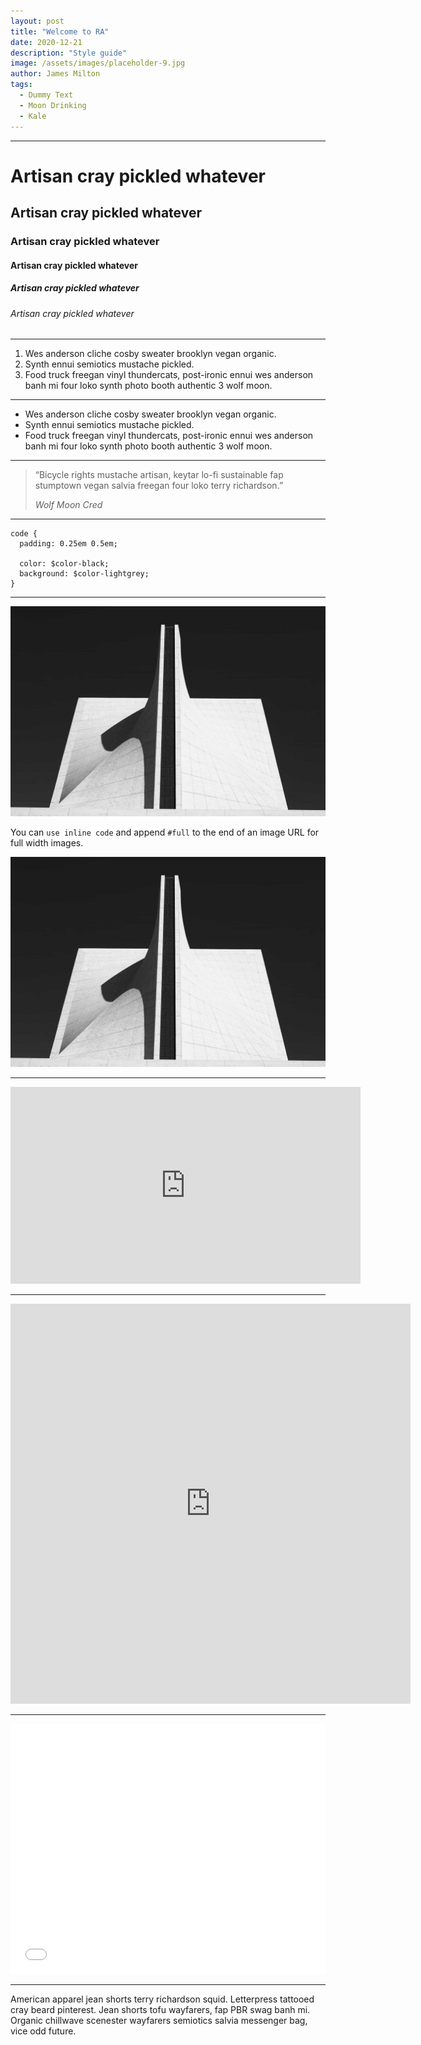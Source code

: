 ```yaml
---
layout: post
title: "Welcome to RA"
date: 2020-12-21
description: "Style guide"
image: /assets/images/placeholder-9.jpg
author: James Milton
tags:
  - Dummy Text
  - Moon Drinking
  - Kale
---
```



* * *

Artisan cray pickled whatever
=============================

Artisan cray pickled whatever
-----------------------------

### Artisan cray pickled whatever

#### Artisan cray pickled whatever

##### Artisan cray pickled whatever

###### Artisan cray pickled whatever

* * *

1.  Wes anderson cliche cosby sweater brooklyn vegan organic.
2.  Synth ennui semiotics mustache pickled.
3.  Food truck freegan vinyl thundercats, post-ironic ennui wes anderson banh mi four loko synth photo booth authentic 3 wolf moon.

* * *

*   Wes anderson cliche cosby sweater brooklyn vegan organic.
*   Synth ennui semiotics mustache pickled.
*   Food truck freegan vinyl thundercats, post-ironic ennui wes anderson banh mi four loko synth photo booth authentic 3 wolf moon.

* * *

<blockquote>
  <p>“Bicycle rights mustache artisan, keytar lo-fi sustainable fap stumptown vegan salvia freegan four loko terry richardson.”</p>
  <cite>Wolf Moon Cred</cite>
</blockquote>


* * *


    code {
      padding: 0.25em 0.5em;

      color: $color-black;
      background: $color-lightgrey;
    }


* * *

![Grid Image](/assets/images/placeholder-18.jpg)

You can `use inline code` and append `#full` to the end of an image URL for full width images.

![Full Image](/assets/images/placeholder-18.jpg#full)

* * *

<iframe width="560" height="315" src="https://www.youtube.com/embed/XFYWazblaUA" frameborder="0" allowfullscreen></iframe>

* * *

<iframe src="https://player.vimeo.com/video/189919038?title=0&byline=0&portrait=0" width="640" height="640" frameborder="0" webkitallowfullscreen mozallowfullscreen allowfullscreen></iframe>

* * *

<iframe height='400' scrolling='no' title='Flexbox Flex-Grow Mast' src='//codepen.io/thomasvaeth/embed/qmbKVq/?height=265&theme-id=0&default-tab=result&embed-version=2' frameborder='no' allowtransparency='true' allowfullscreen='true' style='width: 100%;'></iframe>

* * *

American apparel jean shorts terry richardson squid. Letterpress tattooed cray beard pinterest. Jean shorts tofu wayfarers, fap PBR swag banh mi. Organic chillwave scenester wayfarers semiotics salvia messenger bag, vice odd future.
